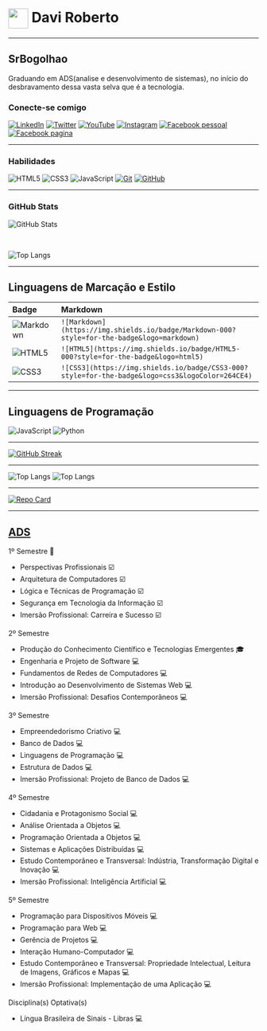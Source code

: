 <h1>
    <a href="https://github.com/SrBogolhao">
     <img align="center" width="40px" src="https://avatars.githubusercontent.com/u/94186012?v=4"></a>
    <span> Davi Roberto </span>
</h1>

---

## SrBogolhao

Graduando em ADS(analise e desenvolvimento de sistemas), no início do desbravamento dessa vasta selva que é a tecnologia.

### Conecte-se comigo
[![LinkedIn](https://img.shields.io/badge/-LinkedIn-000?style=for-the-badge&logo=linkedin&logoColor=30A3DC)](https://www.linkedin.com/in/davi-silva-172711234/)
[![Twitter](https://img.shields.io/badge/Twitter-000?style=for-the-badge&logo=twitter)](https://twitter.com/davi_srbogolhao)
[![YouTube](https://img.shields.io/badge/YouTube-000?style=for-the-badge&logo=YouTube)](https://www.youtube.com/@srbogolhao190)
[![Instagram](https://img.shields.io/badge/Instagram-000?style=for-the-badge&logo=instagram)](https://www.instagram.com/davi_srbogolhao/)
[![Facebook pessoal](https://img.shields.io/badge/Facebook-000?style=for-the-badge&logo=facebook)](https://www.facebook.com/davi.roberto.5811)
[![Facebook pagina](https://img.shields.io/badge/Facebook-000?style=for-the-badge&logo=facebook)](https://www.facebook.com/Davibogolhao/)

---

### Habilidades
![HTML5](https://img.shields.io/badge/HTML-000?style=for-the-badge&logo=html5&logoColor=30A3DC)
![CSS3](https://img.shields.io/badge/CSS3-000?style=for-the-badge&logo=css3&logoColor=E94D5F)
![JavaScript](https://img.shields.io/badge/JavaScript-000?style=for-the-badge&logo=javascript&logoColor=30A3DC)
[![Git](https://img.shields.io/badge/Git-000?style=for-the-badge&logo=git&logoColor=E94D5F)](https://git-scm.com/doc) 
[![GitHub](https://img.shields.io/badge/GitHub-000?style=for-the-badge&logo=github&logoColor=30A3DC)](https://docs.github.com/)

---

### GitHub Stats
![GitHub Stats](https://github-readme-stats.vercel.app/api?username=SrBogolhao&theme=transparent&bg_color=204&border_color=888&show_icons=true&icon_color=0F0&title_color=0F0&text_color=FFF) 

<br>

![Top Langs](https://github-readme-stats-git-masterrstaa-rickstaa.vercel.app/api/top-langs/?username=SrBogolhao&layout=compact&bg_color=010&border_color=FFF&title_color=0F0&text_color=FFF)

---

## Linguagens de Marcação e Estilo
<table>
  <thead>
    <tr align="left">
      <th>Badge</th>
      <th>Markdown</th>
    </tr>
  </thead>
  <tbody align="left">
    <tr>
      <td>
        <img align="center" alt="Markdown" src="https://img.shields.io/badge/Markdown-000?style=for-the-badge&logo=markdown">
      </td>
      <td>
        <code>![Markdown](https://img.shields.io/badge/Markdown-000?style=for-the-badge&logo=markdown)</code>
      </td>
    </tr>
    <tr>
      <td>
        <img align="center" alt="HTML5" src="https://img.shields.io/badge/HTML5-000?style=for-the-badge&logo=html5">
      </td>
      <td>
        <code>![HTML5](https://img.shields.io/badge/HTML5-000?style=for-the-badge&logo=html5)</code>
      </td>
    </tr>
    <tr>
      <td>
        <img align="center" alt="CSS3" src="https://img.shields.io/badge/CSS3-000?style=for-the-badge&logo=css3&logoColor=264CE4">
      </td>
      <td>
        <code>![CSS3](https://img.shields.io/badge/CSS3-000?style=for-the-badge&logo=css3&logoColor=264CE4)</code>
      </td>
    </tr>
  </tbody>
  <tfoot></tfoot>
</table>
            
---

## Linguagens de Programação
![JavaScript](https://img.shields.io/badge/JavaScript-000?style=for-the-badge&logo=javascript)
![Python](https://img.shields.io/badge/Python-000?style=for-the-badge&logo=python)

---

[![GitHub Streak](https://streak-stats.demolab.com/?user=SrBogolhao&theme=bear&background=000&border=000&dates=5ff)](https://git.io/streak-stats)

---

![Top Langs](https://github-readme-stats-git-masterrstaa-rickstaa.vercel.app/api/top-langs/?username=SrBogolhao&bg_color=030&border_color=30A3DC&title_color=ff5&text_color=FFF)
![Top Langs](https://github-readme-stats-git-masterrstaa-rickstaa.vercel.app/api/top-langs/?username=SrBogolhao&layout=compact&bg_color=030&border_color=30A3DC&title_color=ff5&text_color=FFF)

---
[![Repo Card](https://github-readme-stats.vercel.app/api/pin/?username=SrBogolhao&repo=Monitoravali&bg_color=000&border_color=30A3DC&show_icons=true&icon_color=30A3DC&title_color=fff&text_color=FFF)](https://github.com/SrBogolhao/Monitoravali)

---

## [ADS](https://portal.uniasselvi.com.br/graduacao/pa/salinopolis/analise-e-desenvolvimento-de-sistemas?place=salinopolis-pa&modality=ead)

1º Semestre :tada:

- Perspectivas Profissionais :ballot_box_with_check:
- Arquitetura de Computadores :ballot_box_with_check:
- Lógica e Técnicas de Programação :ballot_box_with_check:
- Segurança em Tecnologia da Informação :ballot_box_with_check:
- Imersão Profissional: Carreira e Sucesso :ballot_box_with_check:

2º Semestre
- Produção do Conhecimento Científico e Tecnologias Emergentes :mortar_board:
- Engenharia e Projeto de Software :computer:
- Fundamentos de Redes de Computadores :computer:
- Introdução ao Desenvolvimento de Sistemas Web :computer:
- Imersão Profissional: Desafios Contemporâneos :computer:

3º Semestre
- Empreendedorismo Criativo :computer:
- Banco de Dados :computer:
- Linguagens de Programação :computer:
- Estrutura de Dados :computer:
- Imersão Profissional: Projeto de Banco de Dados :computer:

4º Semestre
- Cidadania e Protagonismo Social :computer:
- Análise Orientada a Objetos :computer:
- Programação Orientada a Objetos :computer:
- Sistemas e Aplicações Distribuídas :computer:
- Estudo Contemporâneo e Transversal: Indústria, Transformação Digital e Inovação :computer:
- Imersão Profissional: Inteligência Artificial :computer:

5º Semestre
- Programação para Dispositivos Móveis :computer:
- Programação para Web :computer:
- Gerência de Projetos :computer:
- Interação Humano-Computador :computer:
- Estudo Contemporâneo e Transversal: Propriedade Intelectual, Leitura de Imagens, Gráficos e Mapas :computer:
- Imersão Profissional: Implementação de uma Aplicação :computer:

Disciplina(s) Optativa(s)
- Língua Brasileira de Sinais - Libras :computer:
